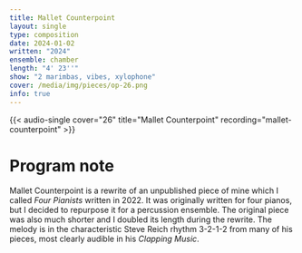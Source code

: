 ```yaml
---
title: Mallet Counterpoint
layout: single
type: composition
date: 2024-01-02
written: "2024"
ensemble: chamber
length: "4' 23''"
show: "2 marimbas, vibes, xylophone"
cover: /media/img/pieces/op-26.png
info: true
---
```


{{< audio-single cover="26" title="Mallet Counterpoint" recording="mallet-counterpoint" >}}

# Program note

Mallet Counterpoint is a rewrite of an unpublished piece of mine which I called *Four Pianists* written in 2022. It was originally written for four pianos, but I decided to repurpose it for a percussion ensemble. The original piece was also much shorter and I doubled its length during the rewrite. The melody is in the characteristic Steve Reich rhythm 3-2-1-2 from many of his pieces, most clearly audible in his *Clapping Music*.